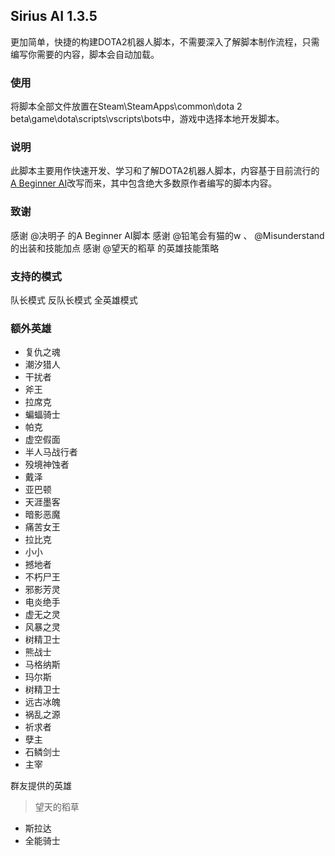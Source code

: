 ## Sirius AI 1.3.5
更加简单，快捷的构建DOTA2机器人脚本，不需要深入了解脚本制作流程，只需编写你需要的内容，脚本会自动加载。

### 使用
将脚本全部文件放置在Steam\SteamApps\common\dota 2 beta\game\dota\scripts\vscripts\bots中，游戏中选择本地开发脚本。

### 说明
此脚本主要用作快速开发、学习和了解DOTA2机器人脚本，内容基于目前流行的[A Beginner AI](https://steamcommunity.com/sharedfiles/filedetails/?id=1573671599)改写而来，其中包含绝大多数原作者编写的脚本内容。

### 致谢
感谢 @决明子 的A Beginner AI脚本
感谢 @铅笔会有猫的w 、 @Misunderstand 的出装和技能加点
感谢 @望天的稻草 的英雄技能策略

### 支持的模式
队长模式
反队长模式
全英雄模式

### 额外英雄
- 复仇之魂
- 潮汐猎人
- 干扰者
- 斧王
- 拉席克
- 蝙蝠骑士
- 帕克
- 虚空假面
- 半人马战行者
- 殁境神蚀者
- 戴泽
- 亚巴顿
- 天涯墨客
- 暗影恶魔
- 痛苦女王
- 拉比克
- 小小
- 撼地者
- 不朽尸王
- 邪影芳灵
- 电炎绝手
- 虚无之灵
- 风暴之灵
- 树精卫士
- 熊战士
- 马格纳斯
- 玛尔斯
- 树精卫士
- 远古冰魄
- 祸乱之源
- 祈求者
- 孽主
- 石鳞剑士
- 主宰

群友提供的英雄
> 望天的稻草
- 斯拉达
- 全能骑士